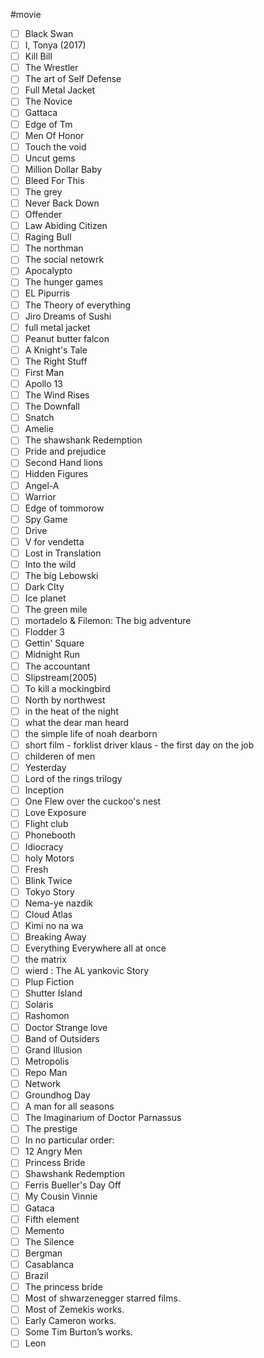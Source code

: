 #movie 
- [ ] Black Swan
- [ ] I, Tonya (2017)
- [ ] Kill Bill 
- [ ] The Wrestler
- [ ] The art of Self Defense 
- [ ] Full Metal Jacket
- [ ] The Novice
- [ ] Gattaca
- [ ] Edge of Tm
- [ ] Men Of Honor
- [ ] Touch the void
- [ ] Uncut gems
- [ ] Million Dollar Baby
- [ ] Bleed For This
- [ ] The grey
- [ ] Never Back Down
- [ ] Offender
- [ ] Law Abiding Citizen
- [ ] Raging Bull 
- [ ] The northman
- [ ] The social netowrk
- [ ] Apocalypto
- [ ] The hunger games
- [ ] EL Pipurris
- [ ] The Theory of everything
- [ ] Jiro Dreams of Sushi
- [ ] full metal jacket
- [ ] Peanut butter falcon
- [ ] A Knight's Tale
- [ ] The Right Stuff
- [ ] First Man 
- [ ] Apollo 13 
- [ ] The Wind Rises
- [ ] The Downfall
- [ ] Snatch 
- [ ] Amelie
- [ ] The shawshank Redemption
- [ ] Pride and prejudice
- [ ] Second Hand lions
- [ ] Hidden Figures
- [ ] Angel-A
- [ ] Warrior
- [ ] Edge of tommorow
- [ ] Spy Game
- [ ] Drive
- [ ] V for vendetta
- [ ] Lost in Translation
- [ ] Into the wild
- [ ] The big Lebowski
- [ ] Dark CIty 
- [ ] Ice planet
- [ ] The green mile 
- [ ] mortadelo & Filemon: The big adventure
- [ ] Flodder 3
- [ ] Gettin' Square
- [ ] Midnight Run 
- [ ] The accountant
- [ ] Slipstream(2005)
- [ ] To kill a mockingbird
- [ ] North by northwest
- [ ] in the heat of the night
- [ ] what the dear man heard
- [ ] the simple life of noah dearborn 
- [ ] short film - forklist driver klaus - the first day on the job 
- [ ] childeren of men
- [ ] Yesterday
- [ ] Lord of the rings trilogy 
- [ ] Inception
- [ ] One Flew over the cuckoo's nest
- [ ] Love Exposure
- [ ] Flight club 
- [ ] Phonebooth 
- [ ] Idiocracy 
- [ ] holy Motors
- [ ] Fresh 
- [ ] Blink Twice 
- [ ] Tokyo Story 
- [ ] Nema-ye nazdik 
- [ ] Cloud Atlas 
- [ ] Kimi no na wa 
- [ ] Breaking Away
- [ ] Everything Everywhere all at once
- [ ] the matrix
- [ ] wierd : The AL yankovic Story 
- [ ] Plup Fiction 
- [ ] Shutter Island
- [ ] Solaris
- [ ] Rashomon 
- [ ] Doctor Strange love
- [ ] Band of Outsiders
- [ ] Grand Illusion
- [ ] Metropolis
- [ ] Repo Man 
- [ ] Network 
- [ ] Groundhog Day
- [ ] A man for all seasons
- [ ] The Imaginarium of Doctor Parnassus
- [ ] The prestige
- [ ] In no particular order:
- [ ] 12 Angry Men
- [ ] Princess Bride
- [ ] Shawshank Redemption
- [ ] Ferris Bueller's Day Off
- [ ] My Cousin Vinnie
- [ ] Gataca
- [ ] Fifth element
- [ ] Memento
- [ ] The Silence 
- [ ] Bergman
- [ ] Casablanca
- [ ] Brazil
- [ ] The princess bride
- [ ] Most of shwarzenegger starred films.
- [ ] Most of Zemekis works.
- [ ] Early Cameron works.
- [ ] Some Tim Burton’s works.
- [ ] Leon